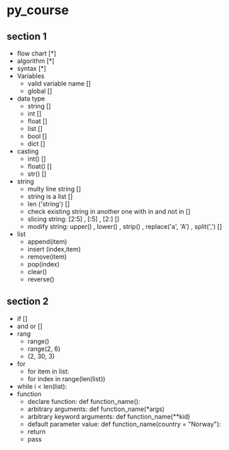 # py_course

## section 1
* flow chart [*]
* algorithm [*]
* syntax [*]
* Variables 
  - valid variable name []
  - global []
* data type 
  - string []
  - int []
  - float []
  - list []
  - bool [] 
  - dict []
* casting
  - int() []
  - float() []
  - str() []
* string
  - multy line string []
  - string is a list []
  - len ('string') []
  - check existing string in another one with in and not in []
  - slicing string: [2:5] , [:5] , [2:] []
  - modify string: upper() , lower() , strip() , replace('a', 'A') , split(',') []
* list 
  - append(item)
  - insert (index,item)
  - remove(item)
  - pop(index)
  - clear()
  - reverse()
## section 2
* if []
* and or []
* rang 
  - range()
  - range(2, 6)
  - (2, 30, 3)
* for 
  - for item in list:
  - for index in range(len(list))
* while i < len(list):
* function
  - declare function: def function_name():
  - arbitrary arguments: def function_name(*args)
  - arbitrary keyword arguments: def function_name(**kid)
  - default parameter value: def function_name(country = "Norway"):
  - return 
  - pass

